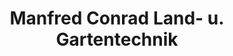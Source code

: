---
title: "Manfred Conrad Land- u. Gartentechnik"
url: /bad-arolsen/manfred-conrad-land-u-gartentechnik/
shop: Allgemein
---